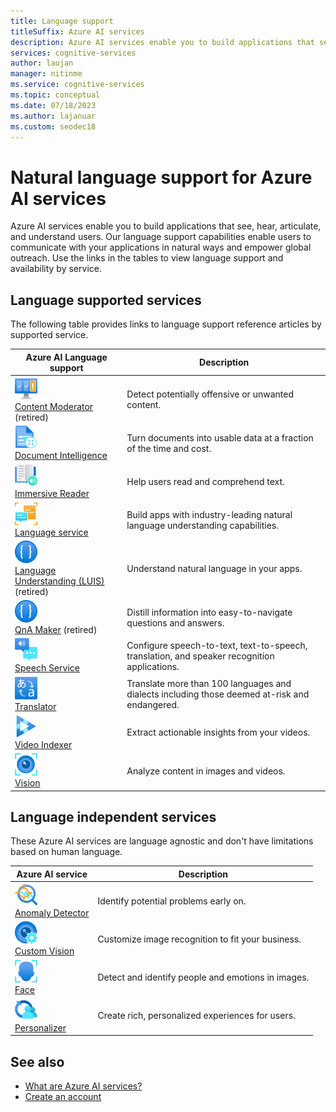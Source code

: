 ```yaml
---
title: Language support
titleSuffix: Azure AI services
description: Azure AI services enable you to build applications that see, hear, speak with, and understand your users.
services: cognitive-services
author: laujan
manager: nitinme
ms.service: cognitive-services
ms.topic: conceptual
ms.date: 07/18/2023
ms.author: lajanuar
ms.custom: seodec18
---
```


# Natural language support for Azure AI services

Azure AI services enable you to build applications that see, hear, articulate, and understand users. Our language support capabilities enable users to communicate with your applications in natural ways and empower global outreach. Use the links in the tables to view language support and availability by service.

## Language supported services

The following table provides links to language support reference articles by supported service. 

| Azure AI Language support | Description |
| --- | --- |
|![Content Moderator icon](media/service-icons/content-moderator.svg)</br>[Content Moderator](./content-moderator/language-support.md) (retired) | Detect potentially offensive or unwanted content. |
|![Document Intelligence icon](media/service-icons/document-intelligence.svg)</br>[Document Intelligence](./document-intelligence/language-support.md) | Turn documents into usable data at a fraction of the time and cost. |
|![Immersive Reader icon](media/service-icons/immersive-reader.svg)</br>[Immersive Reader](./immersive-reader/language-support.md) | Help users read and comprehend text. |
|![Language icon](media/service-icons/language.svg)</br>[Language service](./language-service/concepts/language-support.md) | Build apps with industry-leading natural language understanding capabilities. |
|![Language Understanding icon](media/service-icons/luis.svg)</br>[Language Understanding (LUIS)](./luis/luis-language-support.md) (retired) | Understand natural language in your apps. |
|![QnA Maker icon](media/service-icons/luis.svg)</br>[QnA Maker](./qnamaker/overview/language-support.md) (retired) | Distill information into easy-to-navigate questions and answers. |
|![Speech icon](media/service-icons/speech.svg)</br>[Speech Service](./speech-service/language-support.md)| Configure speech-to-text, text-to-speech, translation, and speaker recognition applications. |
|![Translator icon](media/service-icons/translator.svg)</br>[Translator](./translator/language-support.md) | Translate more than 100 languages and dialects including those deemed at-risk and endangered. |
|![Video Indexer icon](media/service-icons/video-indexer.svg)</br>[Video Indexer](../azure-video-indexer/language-identification-model.md#guidelines-and-limitations) | Extract actionable insights from your videos. |
|![Vision icon](media/service-icons/vision.svg)</br>[Vision](./computer-vision/language-support.md) | Analyze content in images and videos. |

## Language independent services

These Azure AI services are language agnostic and don't have limitations based on human language.

| Azure AI service | Description |
| --- | --- |
|![Anomaly Detector icon](media/service-icons/anomaly-detector.svg)</br>[Anomaly Detector](./Anomaly-Detector/index.yml) | Identify potential problems early on. |
|![Custom Vision icon](media/service-icons/custom-vision.svg)</br>[Custom Vision](./custom-vision-service/index.yml) |Customize image recognition to fit your business. |
|![Face icon](media/service-icons/face.svg)</br>[Face](./computer-vision/overview-identity.md) | Detect and identify people and emotions in images. |
|![Personalizer icon](media/service-icons/personalizer.svg)</br>[Personalizer](./personalizer/index.yml) | Create rich, personalized experiences for users. |

## See also

* [What are Azure AI services?](./what-are-ai-services.md)
* [Create an account](multi-service-resource.md?pivots=azportal)
